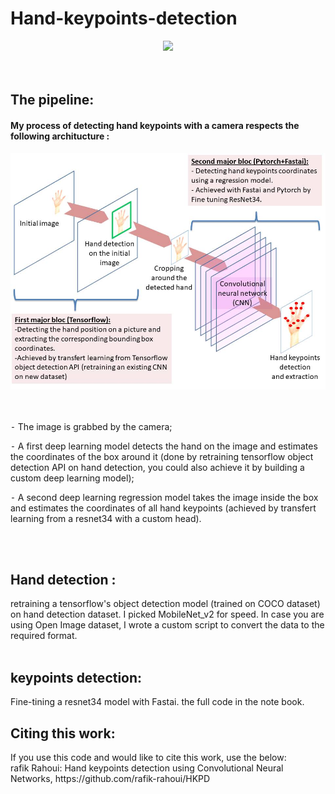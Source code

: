 # Hand-keypoints-detection

 
<div align="center">
   <img src="/HKD.gif", width="300">
</div>
<br>
<br>
<h2>The pipeline:</h2>
<h4> My process of detecting hand keypoints with a camera respects the following architucture :</h4>
 <div align="center">
    <img src="/pipeline.jpg", width="1000">
 </div>
<br>
<br>

<p>⁃ The image is grabbed by the camera;</p>
<p>⁃ A first deep learning model detects the hand on the image and estimates the coordinates of the box around it (done by retraining tensorflow object detection API on hand detection, you could also achieve it by building a custom deep learning model);</p>
<p>⁃ A second deep learning regression model takes the image inside the box and estimates the coordinates of all hand keypoints (achieved by transfert learning from a resnet34 with a custom head).</p>

<br>
<br>
<h2>Hand detection :</h2>
retraining a tensorflow's object detection model (trained on COCO dataset) on hand detection dataset. I picked MobileNet_v2 for speed.
In case you are using Open Image dataset, I wrote a custom script to convert the data to the required format.
<br>
<br>
<h2>keypoints detection:</h2>
Fine-tining a resnet34 model with Fastai. the full code in the note book.

<h2>Citing this work:</h2>
If you use this code and would like to cite this work, use the below:
<br>
rafik Rahoui: Hand keypoints detection using Convolutional Neural Networks, https://github.com/rafik-rahoui/HKPD
